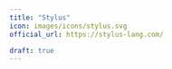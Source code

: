 ```yaml
---
title: "Stylus"
icon: images/icons/stylus.svg
official_url: https://stylus-lang.com/

draft: true
---
```

